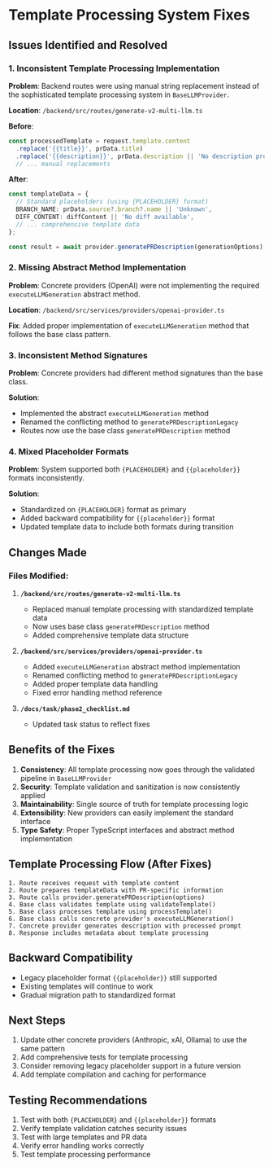 # Template Processing System Fixes

## Issues Identified and Resolved

### 1. **Inconsistent Template Processing Implementation**

**Problem**: Backend routes were using manual string replacement instead of the sophisticated template processing system in `BaseLLMProvider`.

**Location**: `/backend/src/routes/generate-v2-multi-llm.ts`

**Before**:
```typescript
const processedTemplate = request.template.content
  .replace('{{title}}', prData.title)
  .replace('{{description}}', prData.description || 'No description provided')
  // ... manual replacements
```

**After**:
```typescript
const templateData = {
  // Standard placeholders (using {PLACEHOLDER} format)
  BRANCH_NAME: prData.source?.branch?.name || 'Unknown',
  DIFF_CONTENT: diffContent || 'No diff available',
  // ... comprehensive template data
};

const result = await provider.generatePRDescription(generationOptions);
```

### 2. **Missing Abstract Method Implementation**

**Problem**: Concrete providers (OpenAI) were not implementing the required `executeLLMGeneration` abstract method.

**Location**: `/backend/src/services/providers/openai-provider.ts`

**Fix**: Added proper implementation of `executeLLMGeneration` method that follows the base class pattern.

### 3. **Inconsistent Method Signatures**

**Problem**: Concrete providers had different method signatures than the base class.

**Solution**: 
- Implemented the abstract `executeLLMGeneration` method
- Renamed the conflicting method to `generatePRDescriptionLegacy` 
- Routes now use the base class `generatePRDescription` method

### 4. **Mixed Placeholder Formats**

**Problem**: System supported both `{PLACEHOLDER}` and `{{placeholder}}` formats inconsistently.

**Solution**: 
- Standardized on `{PLACEHOLDER}` format as primary
- Added backward compatibility for `{{placeholder}}` format
- Updated template data to include both formats during transition

## Changes Made

### Files Modified:

1. **`/backend/src/routes/generate-v2-multi-llm.ts`**
   - Replaced manual template processing with standardized template data
   - Now uses base class `generatePRDescription` method
   - Added comprehensive template data structure

2. **`/backend/src/services/providers/openai-provider.ts`**
   - Added `executeLLMGeneration` abstract method implementation
   - Renamed conflicting method to `generatePRDescriptionLegacy`
   - Added proper template data handling
   - Fixed error handling method reference

3. **`/docs/task/phase2_checklist.md`**
   - Updated task status to reflect fixes

## Benefits of the Fixes

1. **Consistency**: All template processing now goes through the validated pipeline in `BaseLLMProvider`
2. **Security**: Template validation and sanitization is now consistently applied
3. **Maintainability**: Single source of truth for template processing logic
4. **Extensibility**: New providers can easily implement the standard interface
5. **Type Safety**: Proper TypeScript interfaces and abstract method implementation

## Template Processing Flow (After Fixes)

```
1. Route receives request with template content
2. Route prepares templateData with PR-specific information
3. Route calls provider.generatePRDescription(options)
4. Base class validates template using validateTemplate()
5. Base class processes template using processTemplate() 
6. Base class calls concrete provider's executeLLMGeneration()
7. Concrete provider generates description with processed prompt
8. Response includes metadata about template processing
```

## Backward Compatibility

- Legacy placeholder format `{{placeholder}}` still supported
- Existing templates will continue to work
- Gradual migration path to standardized format

## Next Steps

1. Update other concrete providers (Anthropic, xAI, Ollama) to use the same pattern
2. Add comprehensive tests for template processing
3. Consider removing legacy placeholder support in a future version
4. Add template compilation and caching for performance

## Testing Recommendations

1. Test with both `{PLACEHOLDER}` and `{{placeholder}}` formats
2. Verify template validation catches security issues
3. Test with large templates and PR data
4. Verify error handling works correctly
5. Test template processing performance
